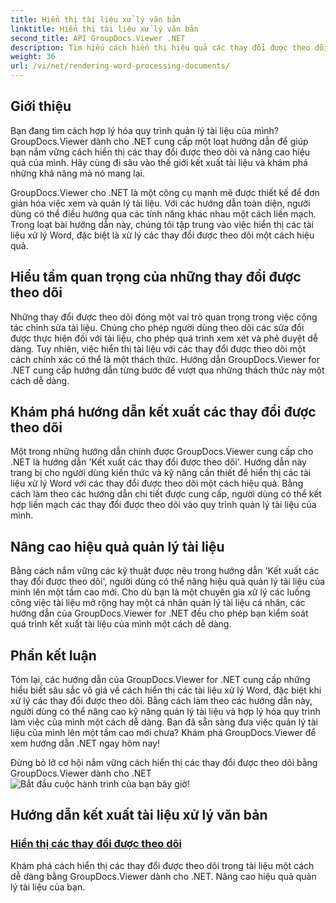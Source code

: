 ```yaml
---
title: Hiển thị tài liệu xử lý văn bản
linktitle: Hiển thị tài liệu xử lý văn bản
second_title: API GroupDocs.Viewer .NET
description: Tìm hiểu cách hiển thị hiệu quả các thay đổi được theo dõi trong tài liệu xử lý Word bằng GroupDocs.Viewer cho .NET. Nâng cao kỹ năng quản lý tài liệu của bạn.
weight: 36
url: /vi/net/rendering-word-processing-documents/
---
```


## Giới thiệu

Bạn đang tìm cách hợp lý hóa quy trình quản lý tài liệu của mình? GroupDocs.Viewer dành cho .NET cung cấp một loạt hướng dẫn để giúp bạn nắm vững cách hiển thị các thay đổi được theo dõi và nâng cao hiệu quả của mình. Hãy cùng đi sâu vào thế giới kết xuất tài liệu và khám phá những khả năng mà nó mang lại.

GroupDocs.Viewer cho .NET là một công cụ mạnh mẽ được thiết kế để đơn giản hóa việc xem và quản lý tài liệu. Với các hướng dẫn toàn diện, người dùng có thể điều hướng qua các tính năng khác nhau một cách liền mạch. Trong loạt bài hướng dẫn này, chúng tôi tập trung vào việc hiển thị các tài liệu xử lý Word, đặc biệt là xử lý các thay đổi được theo dõi một cách hiệu quả.

## Hiểu tầm quan trọng của những thay đổi được theo dõi

Những thay đổi được theo dõi đóng một vai trò quan trọng trong việc cộng tác chỉnh sửa tài liệu. Chúng cho phép người dùng theo dõi các sửa đổi được thực hiện đối với tài liệu, cho phép quá trình xem xét và phê duyệt dễ dàng. Tuy nhiên, việc hiển thị tài liệu với các thay đổi được theo dõi một cách chính xác có thể là một thách thức. Hướng dẫn GroupDocs.Viewer for .NET cung cấp hướng dẫn từng bước để vượt qua những thách thức này một cách dễ dàng.

## Khám phá hướng dẫn kết xuất các thay đổi được theo dõi

Một trong những hướng dẫn chính được GroupDocs.Viewer cung cấp cho .NET là hướng dẫn 'Kết xuất các thay đổi được theo dõi'. Hướng dẫn này trang bị cho người dùng kiến thức và kỹ năng cần thiết để hiển thị các tài liệu xử lý Word với các thay đổi được theo dõi một cách hiệu quả. Bằng cách làm theo các hướng dẫn chi tiết được cung cấp, người dùng có thể kết hợp liền mạch các thay đổi được theo dõi vào quy trình quản lý tài liệu của mình.

## Nâng cao hiệu quả quản lý tài liệu

Bằng cách nắm vững các kỹ thuật được nêu trong hướng dẫn 'Kết xuất các thay đổi được theo dõi', người dùng có thể nâng hiệu quả quản lý tài liệu của mình lên một tầm cao mới. Cho dù bạn là một chuyên gia xử lý các luồng công việc tài liệu mở rộng hay một cá nhân quản lý tài liệu cá nhân, các hướng dẫn của GroupDocs.Viewer for .NET đều cho phép bạn kiểm soát quá trình kết xuất tài liệu của mình một cách dễ dàng.

## Phần kết luận

Tóm lại, các hướng dẫn của GroupDocs.Viewer for .NET cung cấp những hiểu biết sâu sắc vô giá về cách hiển thị các tài liệu xử lý Word, đặc biệt khi xử lý các thay đổi được theo dõi. Bằng cách làm theo các hướng dẫn này, người dùng có thể nâng cao kỹ năng quản lý tài liệu và hợp lý hóa quy trình làm việc của mình một cách dễ dàng. Bạn đã sẵn sàng đưa việc quản lý tài liệu của mình lên một tầm cao mới chưa? Khám phá GroupDocs.Viewer để xem hướng dẫn .NET ngay hôm nay!

 Đừng bỏ lỡ cơ hội nắm vững cách hiển thị các thay đổi được theo dõi bằng GroupDocs.Viewer dành cho .NET![Bắt đầu cuộc hành trình của bạn bây giờ!](./render-tracked-changes/)
## Hướng dẫn kết xuất tài liệu xử lý văn bản
### [Hiển thị các thay đổi được theo dõi](./render-tracked-changes/)
Khám phá cách hiển thị các thay đổi được theo dõi trong tài liệu một cách dễ dàng bằng GroupDocs.Viewer dành cho .NET. Nâng cao hiệu quả quản lý tài liệu của bạn.